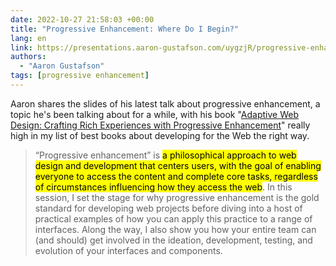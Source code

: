 ```yaml
---
date: 2022-10-27 21:58:03 +00:00
title: "Progressive Enhancement: Where Do I Begin?"
lang: en
link: https://presentations.aaron-gustafson.com/uygzjR/progressive-enhancement-where-do-i-begin#spxSxDi
authors:
  - "Aaron Gustafson"
tags: [progressive enhancement]
---
```


Aaron shares the slides of his latest talk about progressive enhancement, a topic he's been talking about for a while, with his book "[Adaptive Web Design: Crafting Rich Experiences with Progressive Enhancement](https://adaptivewebdesign.info/)" really high in my list of best books about developing for the Web the right way.

> “Progressive enhancement” is <mark>a philosophical approach to web design and development that centers users, with the goal of enabling everyone to access the content and complete core tasks, regardless of circumstances influencing how they access the web</mark>. In this session, I set the stage for why progressive enhancement is the gold standard for developing web projects before diving into a host of practical examples of how you can apply this practice to a range of interfaces. Along the way, I also show you how your entire team can (and should) get involved in the ideation, development, testing, and evolution of your interfaces and components.
